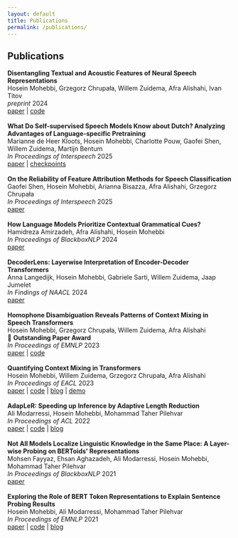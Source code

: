 ```yaml
---
layout: default
title: Publications
permalink: /publications/
---
```


## Publications

<ui>
<b>Disentangling Textual and Acoustic Features of Neural Speech Representations</b>
<br>Hosein Mohebbi, Grzegorz Chrupała, Willem Zuidema, Afra Alishahi, Ivan Titov<br>
<i>preprint</i> 2024<br>
<a href="https://arxiv.org/abs/2410.03037" target="_blank">paper</a> | <a href="https://github.com/hmohebbi/disentangling_representations" target="_blank">code</a> 
<br><br>
</ui>

<ui>
<b>What Do Self-supervised Speech Models Know about Dutch? Analyzing Advantages of Language-specific Pretraining</b>
<br>Marianne de Heer Kloots, Hosein Mohebbi, Charlotte Pouw, Gaofei Shen, Willem Zuidema, Martijn Bentum<br>
<i>In Proceedings of Interspeech</i> 2025<br>
<a href="" target="_blank">paper</a> | <a href="" target="_blank">checkpoints</a>
<br><br>
</ui>

<ui>
<b>On the Reliability of Feature Attribution Methods for Speech Classification</b>
<br>Gaofei Shen, Hosein Mohebbi, Arianna Bisazza, Afra Alishahi, Grzegorz Chrupała<br>
<i>In Proceedings of Interspeech</i> 2025<br>
<a href="https://arxiv.org/abs/2505.16406" target="_blank">paper</a>
<br><br>
</ui>

<ui>
<b>How Language Models Prioritize Contextual Grammatical Cues?</b>
<br>Hamidreza Amirzadeh, Afra Alishahi, Hosein Mohebbi<br>
<i>In Proceedings of BlackboxNLP</i> 2024<br>
<a href="https://arxiv.org/abs/2410.03447" target="_blank">paper</a>
<br><br>
</ui>

<ui>
<b>DecoderLens: Layerwise Interpretation of Encoder-Decoder Transformers</b>
<br>Anna Langedijk, Hosein Mohebbi, Gabriele Sarti, Willem Zuidema, Jaap Jumelet<br>
<i>In Findings of NAACL</i> 2024<br>
<a href="https://aclanthology.org/2024.findings-naacl.296/" target="_blank">paper</a>
<br><br>
</ui>

<ui>
<b>Homophone Disambiguation Reveals Patterns of Context Mixing in Speech Transformers</b>
<br>Hosein Mohebbi, Grzegorz Chrupała, Willem Zuidema, Afra Alishahi<br>
<span class="emoji">🏅</span> <b>Outstanding Paper Award</b><br>
<i>In Proceedings of EMNLP</i> 2023<br>
<a href="https://aclanthology.org/2023.emnlp-main.513/" target="_blank">paper</a> | <a href="https://github.com/hmohebbi/ContextMixingASR" target="_blank">code</a>
<br><br>
</ui>

<ui>
<b>Quantifying Context Mixing in Transformers</b>
<br>Hosein Mohebbi, Willem Zuidema, Grzegorz Chrupała, Afra Alishahi<br>
<i>In Proceedings of EACL</i> 2023<br>
<a href="https://aclanthology.org/2023.eacl-main.245/" target="_blank">paper</a> | <a href="https://github.com/hmohebbi/ValueZeroing" target="_blank">code</a> | <a href="https://hmohebbi.github.io/blog/value-zeroing" target="_blank">blog</a> | <a href="https://huggingface.co/spaces/amsterdamNLP/value-zeroing" target="_blank">demo</a>
<br><br>
</ui>

<ui>
<b>AdapLeR: Speeding up Inference by Adaptive Length Reduction</b>
<br>Ali Modarressi, Hosein Mohebbi, Mohammad Taher Pilehvar<br>
<i>In Proceedings of ACL</i> 2022<br>
<a href="https://aclanthology.org/2022.acl-long.1/" target="_blank">paper</a> | <a href="https://github.com/amodaresi/AdapLeR" target="_blank">code</a> | <a href="http://www.amodarressi.com/AdapLeR/" target="_blank">blog</a> 
<br><br>
</ui>

<ui>
<b>Not All Models Localize Linguistic Knowledge in the Same Place: A Layer-wise Probing on BERToids' Representations</b>
<br>Mohsen Fayyaz, Ehsan Aghazadeh, Ali Modarressi, Hosein Mohebbi, Mohammad Taher Pilehvar<br>
<i>In Proceedings of BlackboxNLP</i> 2021<br>
<a href="https://aclanthology.org/2021.blackboxnlp-1.29/" target="_blank">paper</a>
<br><br>
</ui>

<ui>
<b>Exploring the Role of BERT Token Representations to Explain Sentence Probing Results</b>
<br>Hosein Mohebbi, Ali Modarressi, Mohammad Taher Pilehvar<br>
<i>In Proceedings of EMNLP</i> 2021<br>
<a href="https://aclanthology.org/2021.emnlp-main.61/" target="_blank">paper</a> | <a href="https://github.com/hmohebbi/explain-probing-results" target="_blank">code</a> | <a href="https://hmohebbi.github.io//blog/explain-probing-results" target="_blank">blog</a> 
<br><br>
</ui>
